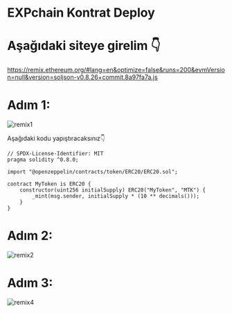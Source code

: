 # EXPchain Kontrat Deploy

# Aşağıdaki siteye girelim 👇
https://remix.ethereum.org/#lang=en&optimize=false&runs=200&evmVersion=null&version=soljson-v0.8.26+commit.8a97fa7a.js

# Adım 1:
![remix1](https://github.com/user-attachments/assets/40f9f55b-430b-49ab-a2a0-3c30ba7afe65)

Aşağıdaki kodu yapıştıracaksınız👇

```
// SPDX-License-Identifier: MIT
pragma solidity ^0.8.0;

import "@openzeppelin/contracts/token/ERC20/ERC20.sol";

contract MyToken is ERC20 {
    constructor(uint256 initialSupply) ERC20("MyToken", "MTK") {
        _mint(msg.sender, initialSupply * (10 ** decimals()));
    }
}
```

# Adım 2: 
![remix2](https://github.com/user-attachments/assets/9b4fb46f-e654-4b2e-8cbb-b22762f63802)


# Adım 3: 
![remix4](https://github.com/user-attachments/assets/a7e50253-4ed7-4932-8309-458e279c81ac)



